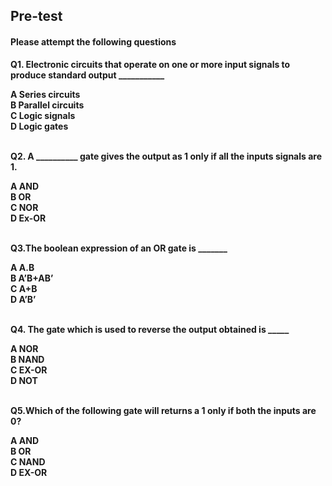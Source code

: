 ## <b> Pre-test
#### Please attempt the following questions

Q1. Electronic circuits that operate on one or more input signals to produce standard output ___________<br>

A   Series circuits<br>
B   Parallel circuits<br>
C   Logic signals<br>
<b>D   Logic gates</b><br><br>


Q2. A __________ gate gives the output as 1 only if all the inputs signals are 1.<br>

<b>A   AND</b><br>
B   OR<br>
C   NOR<br>
D   Ex-OR<br><br>


Q3.The boolean expression of an OR gate is _______<br>

A   A.B<br>
B   A’B+AB’<br>
<b>C   A+B</b><br>
D   A’B’<br><br>


Q4. The gate which is used to reverse the output obtained is _____<br>

A   NOR<br>
B   NAND<br>
C   EX-OR<br>
<b>D   NOT</b><br><br>


Q5.Which of the following gate will returns a 1 only if both the inputs are 0?<br>

A   AND<br>
B   OR<br>
<b>C   NAND</b><br>
D   EX-OR<br><br>